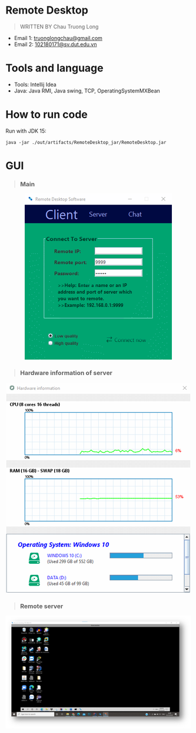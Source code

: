 # Remote Desktop

> WRITTEN BY Chau Truong Long

* Email 1: truonglongchau@gmail.com
* Email 2: 102180171@sv.dut.edu.vn

# Tools and language

* Tools: Intellij Idea
* Java: Java RMI, Java swing, TCP, OperatingSystemMXBean

# How to run code
Run with JDK 15:
```shell 
java -jar ./out/artifacts/RemoteDesktop_jar/RemoteDesktop.jar
```

# GUI

> ### Main

<p align="center">
    <img src="screenshots/gui.gif" alt="alt text" style="max-width:100%;">
</p>


> ### Hardware information of server

<p align="center">
    <img src="screenshots/cpu.gif" alt="alt text" style="max-width:100%;">
</p>

> ### Remote server

<p align="center">
    <img src="screenshots/remote.png" alt="alt text" style="max-width:100%;">
</p>
